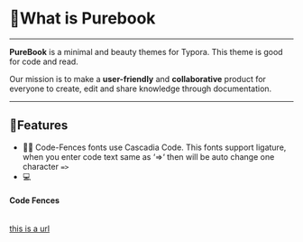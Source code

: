# 📘What is Purebook

------

**PureBook** is a minimal and beauty themes for Typora. This theme is good for code and read.

Our mission is to make a **user-friendly** and **collaborative** product for everyone to create, edit and share knowledge through documentation.

------

## 🌠Features

- 👨‍💻‍ Code-Fences fonts use Cascadia Code. This fonts support ligature, when you enter code text same as ‘=>‘ then will be auto change  one character `=>`
- 💻

#### Code Fences

```

```



[this is a url](https://www.google.com)

